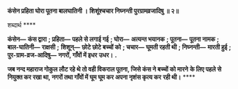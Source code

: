 **कंसेन प्रहिता घोरा पूतना बालघातिनी ।** **शिशूंश्चचार निघ्नन्ती पुरग्रामव्रजादिषु ॥ २॥** 

शब्दार्थ **** 

**कंसेन—** **कंस द्वारा** **; प्रहिता—** **पहले से लगाई गई** **; घोरा—** **अत्यन्त भयानक** **; पूतना—** **पूतना नामक** **; बाल-घातिनी—** **राक्षसी** **;** **शिशून्—** **छोटे छोटे बच्चों को** **; चचार—** **घूमती रहती थी** **; निघ्नन्ती—** **मारती हुई** **; पुर-ग्राम-व्रज-आदिषु—** **नगरों, गाँवों में इधर** **उधर।** **.** 

**जब नन्द महाराज गोकुल लौट रहे थे तो वही विकराल पूतना, जिसे कंस ने बच्चों को मारने** **के लिए पहले से नियुक्त कर रखा था, नगरों तथा गाँवों में घूम घूम कर अपना नृशंस कृत्य कर** **रही थी।** **** 